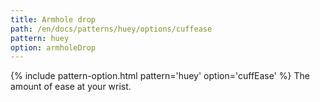 ```yaml
---
title: Armhole drop
path: /en/docs/patterns/huey/options/cuffease
pattern: huey
option: armholeDrop
---
```


{% include pattern-option.html pattern='huey' option='cuffEase' %} The amount of ease at your wrist.